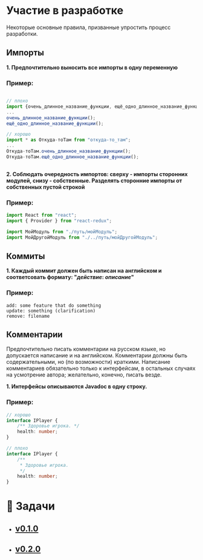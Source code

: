 # Участие в разработке

Некоторые основные правила, призванные упростить процесс разработки.

## Импорты

**1. Предпочтительно выносить все импорты в одну переменную**
 
### Пример:

```typescript

// плохо
import {очень_длинное_название_функции, ещё_одно_длинное_название_функции} from "откуда-то_там";
...
очень_длинное_название_функции();
ещё_одно_длинное_название_функции();

// хорошо
import * as Откуда-тоТам from "откуда-то_там";
...
Откуда-тоТам.очень_длинное_название_функции();
Откуда-тоТам.ещё_одно_длинное_название_функции();
 
```

**2. Соблюдать очередность импортов: сверху - импорты сторонних модулей, снизу - собственные. Разделять сторонние импорты от собственных пустой строкой**

### Пример:

```typescript
import React from "react";
import { Provider } from "react-redux";

import МойМодуль from "./путь/мойМодуль";
import МойДругойМодуль from "./../путь/мойДругойМодуль"; 
```

## Коммиты

**1. Каждый коммит должен быть написан на английском и соответсовать формату: "*действие*: *описание*"**

### Пример:

```
add: some feature that do something
update: something (clarification)
remove: filename
```

## Комментарии

Предпочтительно писать комментарии на русском языке, но допускается написание и на английском. Комментарии должны быть содержательными, но (по возможности) краткими. Написание комментариев обязательно только к интерфейсам, в остальных случаях на усмотрение автора; желательно, конечно, писать везде.

**1. Интерфейсы описываются Javadoc в одну строку.**

### Пример:

```typescript
// хорошо
interface IPlayer {
	/** Здоровье игрока. */
	health: number;
}

// плохо
interface IPlayer {
	/** 
	 * Здоровье игрока. 
	 */
	health: number;
}
```

# :pushpin: Задачи

- ## [v0.1.0](docs/v0.1.0/list.md)
- ## [v0.2.0](docs/v0.2.0/list.md)
